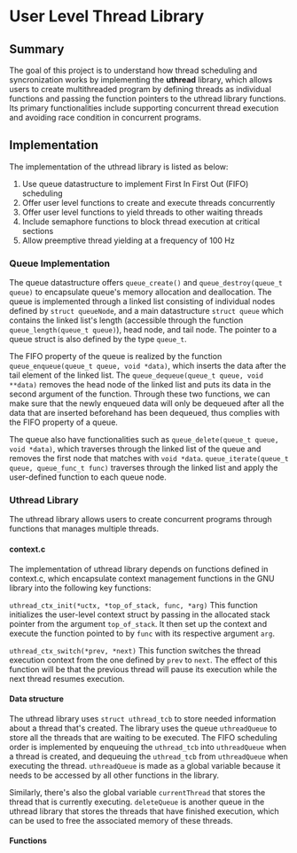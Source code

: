 
# User Level Thread Library

## Summary

The goal of this project is to understand how thread scheduling and 
syncronization works by implementing the **uthread** library, which allows
users to create multithreaded program by defining threads as individual
functions and passing the function pointers to the uthread library functions.
Its primary functionalities include supporting concurrent thread execution and
avoiding race condition in concurrent programs.

## Implementation

The implementation of the uthread library is listed as below:

1. Use queue datastructure to implement First In First Out (FIFO) scheduling
2. Offer user level functions to create and execute threads concurrently
3. Offer user level functions to yield threads to other waiting threads
4. Include semaphore functions to block thread execution at critical sections
5. Allow preemptive thread yielding at a frequency of 100 Hz

### Queue Implementation

The queue datastructure offers `queue_create()` and 
`queue_destroy(queue_t queue)` to encapsulate queue's memory allocation and
deallocation. The queue is implemented through a linked list consisting of 
individual nodes defined by `struct queueNode`, and a main datastructure
`struct queue` which contains the linked list's length (accessible through the
function `queue_length(queue_t queue)`), head node, and tail node. The pointer
to a queue struct is also defined by the type `queue_t`. 

The FIFO property of the queue is realized by the function
`queue_enqueue(queue_t queue, void *data)`, which inserts the data after the
tail element of the linked list. The
`queue_dequeue(queue_t queue, void **data)` removes the head node of the linked
list and puts its data in the second argument of the function. Through these
two functions, we can make sure that the newly enqueued data will only be
dequeued after all the data that are inserted beforehand has been dequeued,
thus complies with the FIFO property of a queue.

The queue also have functionalities such as 
`queue_delete(queue_t queue, void *data)`, which traverses through the linked
list of the queue and removes the first node that matches with `void *data`.
`queue_iterate(queue_t queue, queue_func_t func)` traverses through the linked
list and apply the user-defined function to each queue node.

### Uthread Library

The uthread library allows users to create concurrent programs through
functions that manages multiple threads.

#### context.c

The implementation of uthread library depends on functions defined in 
context.c, which encapsulate context management functions in the GNU
library into the following key functions:

`uthread_ctx_init(*uctx, *top_of_stack, func, *arg)`
This function initializes the user-level context struct by passing in the
allocated stack pointer from the argument `top_of_stack`. It then set up the
context and execute the function pointed to by `func` with its respective
argument `arg`.

`uthread_ctx_switch(*prev, *next)`
This function switches the thread execution context from the one defined by
`prev` to `next`. The effect of this function will be that the previous thread
will pause its execution while the next thread resumes execution.

#### Data structure

The uthread library uses `struct uthread_tcb` to store needed information about
a thread that's created. The library uses the queue `uthreadQueue` to store all
the threads that are waiting to be executed. The FIFO scheduling order is
implemented by enqueuing the `uthread_tcb` into `uthreadQueue` when a thread is
created, and dequeuing the `uthread_tcb` from `uthreadQueue` when executing the
thread. `uthreadQueue` is made as a global variable because it needs to be
accessed by all other functions in the library.

Similarly, there's also the global variable `currentThread` that stores the
thread that is currently executing. `deleteQueue` is another queue in the
uthread library that stores the threads that have finished execution, which can
be used to free the associated memory of these threads.

#### Functions

